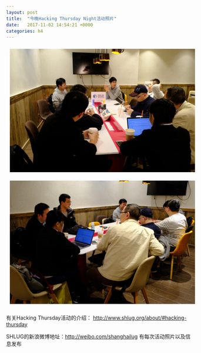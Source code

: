 ```yaml
---
layout: post
title:  "今晚Hacking Thursday Night活动照片"
date:   2017-11-02 14:54:21 +0000
categories: h4
---
```


[<img style='margin:10px;' src='https://raw.githubusercontent.com/shanghailug/res2017/master/hb02.h4/hb02_2057_3400+08.1920p.jpg'>](https://raw.githubusercontent.com/shanghailug/res2017/master/hb02.h4/hb02_2057_3400+08.JPG)
[<img style='margin:10px;' src='https://raw.githubusercontent.com/shanghailug/res2017/master/hb02.h4/hb02_2059_4000+08.1920p.jpg'>](https://raw.githubusercontent.com/shanghailug/res2017/master/hb02.h4/hb02_2059_4000+08.JPG)

有关Hacking Thursday活动的介绍：
http://www.shlug.org/about/#hacking-thursday

SHLUG的新浪微博地址：http://weibo.com/shanghailug 有每次活动照片以及信息发布


